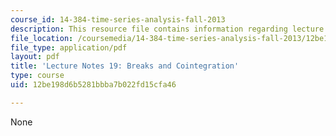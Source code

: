 ```yaml
---
course_id: 14-384-time-series-analysis-fall-2013
description: This resource file contains information regarding lecture 19.
file_location: /coursemedia/14-384-time-series-analysis-fall-2013/12be198d6b5281bbba7b022fd15cfa46_MIT14_384F13_lec19.pdf
file_type: application/pdf
layout: pdf
title: 'Lecture Notes 19: Breaks and Cointegration'
type: course
uid: 12be198d6b5281bbba7b022fd15cfa46

---
```

None